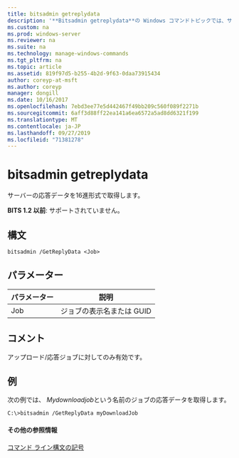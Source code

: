 ```yaml
---
title: bitsadmin getreplydata
description: '**Bitsadmin getreplydata**の Windows コマンドトピックでは、サーバーの応答データを16進形式で取得します。'
ms.custom: na
ms.prod: windows-server
ms.reviewer: na
ms.suite: na
ms.technology: manage-windows-commands
ms.tgt_pltfrm: na
ms.topic: article
ms.assetid: 819f97d5-b255-4b2d-9f63-0daa73915434
author: coreyp-at-msft
ms.author: coreyp
manager: dongill
ms.date: 10/16/2017
ms.openlocfilehash: 7ebd3ee77e5d442467f49bb209c560f089f2271b
ms.sourcegitcommit: 6aff3d88ff22ea141a6ea6572a5ad8dd6321f199
ms.translationtype: MT
ms.contentlocale: ja-JP
ms.lasthandoff: 09/27/2019
ms.locfileid: "71381278"
---
```

# <a name="bitsadmin-getreplydata"></a>bitsadmin getreplydata

サーバーの応答データを16進形式で取得します。

**BITS 1.2 以前**: サポートされていません。

## <a name="syntax"></a>構文

```
bitsadmin /GetReplyData <Job>
```

## <a name="parameters"></a>パラメーター

|パラメーター|説明|
|---------|-----------|
|Job|ジョブの表示名または GUID|

## <a name="remarks"></a>コメント

アップロード/応答ジョブに対してのみ有効です。

## <a name="BKMK_examples"></a>例

次の例では、 *Mydownloadjob*という名前のジョブの応答データを取得します。
```
C:\>bitsadmin /GetReplyData myDownloadJob
```

#### <a name="additional-references"></a>その他の参照情報

[コマンド ライン構文の記号](command-line-syntax-key.md)